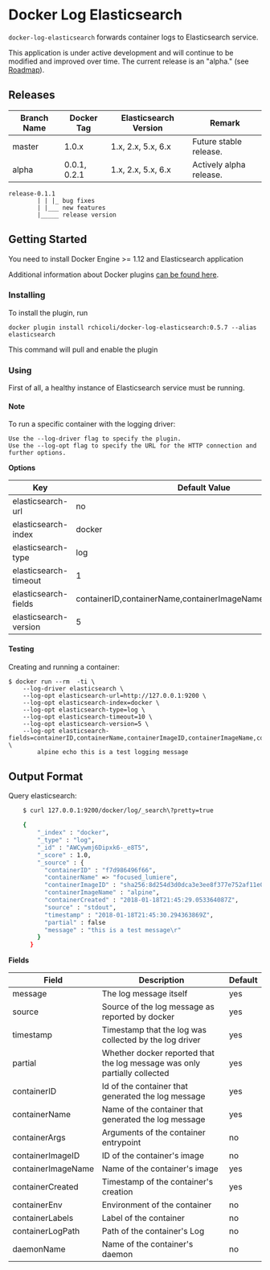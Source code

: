 # Docker Log Elasticsearch

`docker-log-elasticsearch` forwards container logs to Elasticsearch service.

This application is under active development and will continue to be modified and improved over time. The current release is an "alpha." (see [Roadmap](ROADMAP.md)).

## Releases

| Branch Name | Docker Tag | Elasticsearch Version | Remark |
| ----------- | ---------- | --------------------- | ------ |
| master      | 1.0.x      | 1.x, 2.x, 5.x, 6.x    | Future stable release. |
| alpha       | 0.0.1, 0.2.1   | 1.x, 2.x, 5.x, 6.x   | Actively alpha release. |

```
release-0.1.1
        | | |_ bug fixes
        | |___ new features
        |_____ release version
```

## Getting Started

You need to install Docker Engine >= 1.12 and Elasticsearch application

Additional information about Docker plugins [can be found here](https://docs.docker.com/engine/extend/plugins_logging/).

### Installing

To install the plugin, run

    docker plugin install rchicoli/docker-log-elasticsearch:0.5.7 --alias elasticsearch

This command will pull and enable the plugin

### Using

First of all, a healthy instance of Elasticsearch service must be running.

#### Note

To run a specific container with the logging driver:

    Use the --log-driver flag to specify the plugin.
    Use the --log-opt flag to specify the URL for the HTTP connection and further options.

**Options**

| Key | Default Value | Required | Examples |
| --- | ------------- | -------- | ------- |
| elasticsearch-url   | no     | yes | http://127.0.0.1:9200 |
| elasticsearch-index | docker | no  | docker-logs |
| elasticsearch-type  | log    | no  | docker-plugin |
| elasticsearch-timeout | 1    | no  | 10 |
| elasticsearch-fields | containerID,containerName,containerImageName,containerCreated | no | containerID,containerLabels,containerEnv |
| elasticsearch-version | 5 | no | 1, 2, 5, 6 |


#### Testing

Creating and running a container:

    $ docker run --rm  -ti \
        --log-driver elasticsearch \
        --log-opt elasticsearch-url=http://127.0.0.1:9200 \
        --log-opt elasticsearch-index=docker \
        --log-opt elasticsearch-type=log \
        --log-opt elasticsearch-timeout=10 \
        --log-opt elasticsearch-version=5 \
        --log-opt elasticsearch-fields=containerID,containerName,containerImageID,containerImageName,containerCreated \
            alpine echo this is a test logging message

## Output Format

Query elasticsearch:

```bash
    $ curl 127.0.0.1:9200/docker/log/_search\?pretty=true

    {
        "_index" : "docker",
        "_type" : "log",
        "_id" : "AWCywmj6Dipxk6-_e8T5",
        "_score" : 1.0,
        "_source" : {
          "containerID" : "f7d986496f66",
          "containerName" => "focused_lumiere",
          "containerImageID" : "sha256:8d254d3d0dca3e3ee8f377e752af11e0909b51133da614af4b30e4769aff5a44",
          "containerImageName" : "alpine",
          "containerCreated" : "2018-01-18T21:45:29.053364087Z",
          "source" : "stdout",
          "timestamp" : "2018-01-18T21:45:30.294363869Z",
          "partial" : false
          "message" : "this is a test message\r"
        }
      }
```

**Fields**

| Field | Description | Default |
| ----- | ----------- | ------- |
| message  | The log message itself| yes |
| source | Source of the log message as reported by docker | yes |
| timestamp | Timestamp that the log was collected by the log driver | yes |
| partial | Whether docker reported that the log message was only partially collected | yes |
| containerID | Id of the container that generated the log message | yes |
| containerName | Name of the container that generated the log message | yes |
| containerArgs | Arguments of the container entrypoint | no |
| containerImageID | ID of the container's image | no |
| containerImageName | Name of the container's image | yes |
| containerCreated | Timestamp of the container's creation | yes |
| containerEnv | Environment of the container | no |
| containerLabels | Label of the container | no |
| containerLogPath | Path of the container's Log | no |
| daemonName | Name of the container's daemon | no |